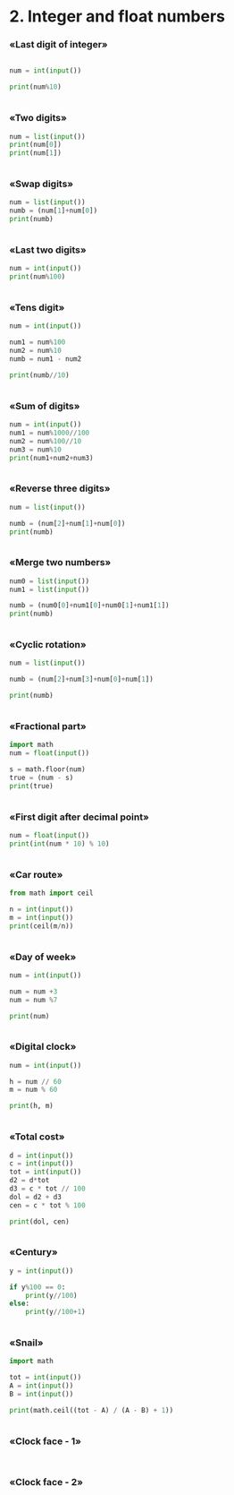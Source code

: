 
# 2. Integer and float numbers

### «Last digit of integer»
![]()

```.py
num = int(input())

print(num%10)
```
![]()

### «Two digits»
```.py
num = list(input())
print(num[0])
print(num[1])
```
![]()

### «Swap digits»
```.py
num = list(input())
numb = (num[1]+num[0])
print(numb)
```
![]()

### «Last two digits»
```.py
num = int(input())
print(num%100)
```
![]()

### «Tens digit»
```.py
num = int(input())

num1 = num%100
num2 = num%10
numb = num1 - num2

print(numb//10)
```
![]()

### «Sum of digits»
```.py
num = int(input())
num1 = num%1000//100
num2 = num%100//10
num3 = num%10
print(num1+num2+num3)
```
![]()

### «Reverse three digits»
```.py
num = list(input())

numb = (num[2]+num[1]+num[0])
print(numb)
```
![]()

### «Merge two numbers»
```.py
num0 = list(input())
num1 = list(input())

numb = (num0[0]+num1[0]+num0[1]+num1[1])
print(numb)
```
![]()

### «Cyclic rotation»
```.py
num = list(input())

numb = (num[2]+num[3]+num[0]+num[1])

print(numb)
```
![]()

### «Fractional part»
```.py
import math
num = float(input())

s = math.floor(num)
true = (num - s)
print(true)
```
![]()

### «First digit after decimal point»
```.py
num = float(input())
print(int(num * 10) % 10)
```
![]()

### «Car route»
```.py
from math import ceil

n = int(input())
m = int(input())
print(ceil(m/n))
```
![]()

### «Day of week»
```.py
num = int(input())

num = num +3
num = num %7

print(num)
```
![]()

### «Digital clock»
```.py
num = int(input())

h = num // 60
m = num % 60

print(h, m)
```
![]()

### «Total cost»
```.py
d = int(input())
c = int(input())
tot = int(input())
d2 = d*tot
d3 = c * tot // 100
dol = d2 + d3
cen = c * tot % 100

print(dol, cen)
```
![]()

### «Century»
```.py
y = int(input())

if y%100 == 0:
    print(y//100)
else:
    print(y//100+1)
```
![]()

### «Snail»
```.py
import math

tot = int(input())
A = int(input())
B = int(input())

print(math.ceil((tot - A) / (A - B) + 1))
```
![]()

### «Clock face - 1»
```.py

```
![]()

### «Clock face - 2»
```.py

```
![]()
